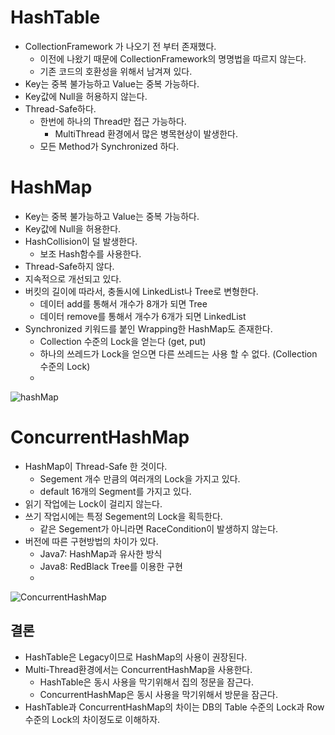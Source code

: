 # HashTable
- CollectionFramework 가 나오기 전 부터 존재했다.
  - 이전에 나왔기 때문에 CollectionFramework의 명명법을 따르지 않는다.
  - 기존 코드의 호환성을 위해서 남겨져 있다.
- Key는 중복 불가능하고 Value는 중복 가능하다.
- Key값에 Null을 허용하지 않는다.
- Thread-Safe하다.
  - 한번에 하나의 Thread만 접근 가능하다.
    - MultiThread 환경에서 많은 병목현상이 발생한다. 
  - 모든 Method가 Synchronized 하다.

# HashMap
- Key는 중복 불가능하고 Value는 중복 가능하다.
- Key값에 Null을 허용한다.
- HashCollision이 덜 발생한다.
  - 보조 Hash함수를 사용한다.
- Thread-Safe하지 않다.
- 지속적으로 개선되고 있다.
- 버킷의 길이에 따라서, 충돌시에 LinkedList나 Tree로 변형한다.
  - 데이터 add를 통해서 개수가 8개가 되면 Tree
  - 데이터 remove를 통해서 개수가 6개가 되면 LinkedList
- Synchronized 키워드를 붙인 Wrapping한 HashMap도 존재한다.
  - Collection 수준의 Lock을 얻는다 (get, put)
  - 하나의 쓰레드가 Lock을 얻으면 다른 쓰레드는 사용 할 수 없다. (Collection 수준의 Lock)
  - 
![hashMap](https://user-images.githubusercontent.com/57896918/182023545-eab601e0-8d82-4eed-bb7b-d9145fd5abdd.png)

# ConcurrentHashMap
- HashMap이 Thread-Safe 한 것이다.
  - Segement 개수 만큼의 여러개의 Lock을 가지고 있다. 
  - default 16개의 Segment를 가지고 있다.
- 읽기 작업에는 Lock이 걸리지 않는다.
- 쓰기 작업시에는 특정 Segement의 Lock을 획득한다.
  - 같은 Segement가 아니라면 RaceCondition이 발생하지 않는다.
- 버전에 따른 구현방법의 차이가 있다.
  - Java7: HashMap과 유사한 방식
  - Java8: RedBlack Tree를 이용한 구현
  - 
![ConcurrentHashMap](https://user-images.githubusercontent.com/57896918/182023536-f3d6b881-c13b-4f1e-959b-af4e24ca2c77.png)


## 결론
- HashTable은 Legacy이므로 HashMap의 사용이 권장된다.
- Multi-Thread환경에서는 ConcurrentHashMap을 사용한다.
   - HashTable은 동시 사용을 막기위해서 집의 정문을 잠근다.
   - ConcurrentHashMap은 동시 사용을 막기위해서 방문을 잠근다.
- HashTable과 ConcurrentHashMap의 차이는 DB의 Table 수준의 Lock과 Row수준의 Lock의 차이정도로 이해하자.
